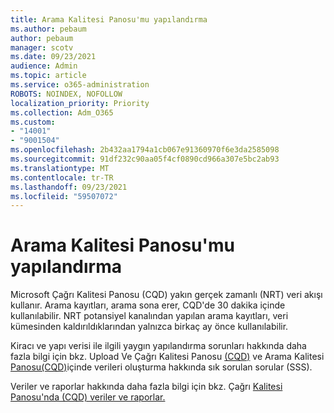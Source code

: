 ```yaml
---
title: Arama Kalitesi Panosu'mu yapılandırma
ms.author: pebaum
author: pebaum
manager: scotv
ms.date: 09/23/2021
audience: Admin
ms.topic: article
ms.service: o365-administration
ROBOTS: NOINDEX, NOFOLLOW
localization_priority: Priority
ms.collection: Adm_O365
ms.custom:
- "14001"
- "9001504"
ms.openlocfilehash: 2b432aa1794a1cb067e91360970f6e3da2585098
ms.sourcegitcommit: 91df232c90aa05f4cf0890cd966a307e5bc2ab93
ms.translationtype: MT
ms.contentlocale: tr-TR
ms.lasthandoff: 09/23/2021
ms.locfileid: "59507072"
---
```

# <a name="configuring-the-call-quality-dashboard"></a>Arama Kalitesi Panosu'mu yapılandırma

Microsoft Çağrı Kalitesi Panosu (CQD) yakın gerçek zamanlı (NRT) veri akışı kullanır. Arama kayıtları, arama sona erer, CQD'de 30 dakika içinde kullanılabilir. NRT potansiyel kanalından yapılan arama kayıtları, veri kümesinden kaldırıldıklarından yalnızca birkaç ay önce kullanılabilir.

Kiracı ve yapı verisi ile ilgili yaygın yapılandırma sorunları hakkında daha fazla bilgi için bkz. Upload Ve Çağrı Kalitesi Panosu [(CQD)](https://docs.microsoft.com/microsoftteams/cqd-upload-tenant-building-data) ve Arama Kalitesi [Panosu(CQD)](https://docs.microsoft.com/microsoftteams/cqd-frequently-asked-questions)içinde verileri oluşturma hakkında sık sorulan sorular (SSS).

Veriler ve raporlar hakkında daha fazla bilgi için bkz. Çağrı [Kalitesi Panosu'nda (CQD) veriler ve raporlar.](https://docs.microsoft.com/microsoftteams/cqd-data-and-reports)